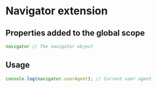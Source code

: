 # Navigator extension

## Properties added to the global scope
```js
navigator // The navigator object
```

## Usage 
```js
console.log(navigator.userAgent); // Current user agent
```
